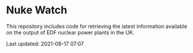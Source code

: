 # Nuke Watch

This repository includes code for retrieving the latest information available on the output of EDF nuclear power plants in the UK.

Last updated: 2021-08-17 07:07